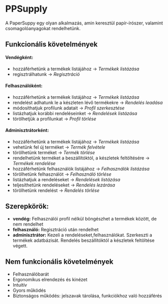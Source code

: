 # PPSupply

A PaperSuppy egy olyan alkalmazás, amin keresztül papír-írószer, valamint csomagolóanyagokat rendelhetünk.

## Funkcionális követelmények

#### Vendégként:
- hozzáférhetünk a termékek listájához → *Termékek* *listázása*
- regisztrálhatunk → *Regisztráció*

#### Felhasználóként:
- hozzáférhetünk a termékek listájához → *Termékek* *listázása*
- rendelést adhatunk le a készleten lévő termékekre → *Rendelés* *leadása*
- módosíthatjuk profilunk adatait → *Profil* *szerkesztése*
- listázhatjuk korábbi rendeléseinket → *Rendelések* *listázása*
- törölhetjük a profilunkat → *Profil* *törlése*

#### Adminisztrátorként:
- hozzáférhetünk a termékek listájához → *Termékek* *listázása*
- vehetünk fel új terméket → *Termék* *felvétele*
- törölhetünk terméket → *Termék* *törlése*
- rendelhetünk terméket a beszállítóktól, a készletek feltöltésére →  *Termékek* *rendelése*
- hozzáférhetünk felhasználók listájához → *Felhasználók* *listázása*
- törölhetünk felhasználót → *Felhasználó* *törlése*
- listázhatjuk a rendeléseket → *Rendelések* *listázása*
- teljesíthetünk rendeléseket → *Rendelés* *lezárása*
- törölhetünk rendelést → *Rendelés* *törlése*

## Szerepkörök:
- **vendég:** Felhasználói profil nélkül böngészhet a termékek között, de nem rendelhet
- **felhasználó:** Regisztráció után rendelhet
- **adminisztrátor:** Kezeli a rendeléseket,felhasználókat. Szerkeszti a termékek adatbázisát. Rendelés beszállítóktól a készletek feltöltése végett.

## Nem funkcionális követelmények
- Felhasználóbarát
- Ergonomikus elrendezés és kinézet
- Intuitív
- Gyors működés
- Biztonságos működés: jelszavak tárolása, funkciókhoz való hozzáférés
